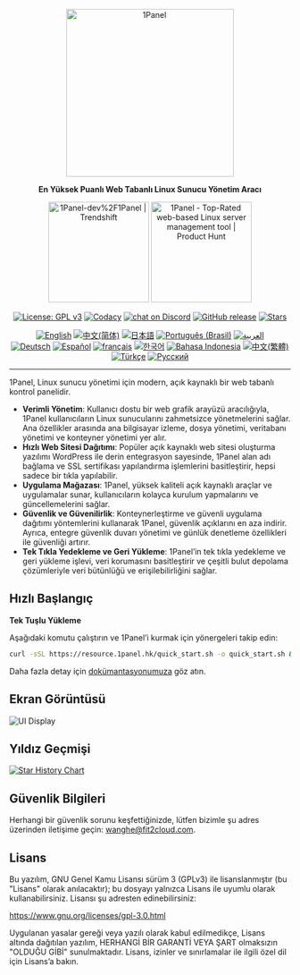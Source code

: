 <p align="center"><a href="https://1panel.hk"><img src="https://resource.1panel.hk/img/1panel-logo.png" alt="1Panel" width="300" /></a></p>
<p align="center"><b>En Yüksek Puanlı Web Tabanlı Linux Sunucu Yönetim Aracı</b></p>
<p align="center">
  <a href="https://trendshift.io/repositories/2462" target="_blank"><img src="https://trendshift.io/api/badge/repositories/2462" alt="1Panel-dev%2F1Panel | Trendshift" style="width: 180px; height: auto;" /></a>
  <a href="https://www.producthunt.com/posts/1panel?embed=true&utm_source=badge-featured&utm_medium=badge&utm_souce=badge-1panel" target="_blank"><img src="https://api.producthunt.com/widgets/embed-image/v1/featured.svg?post_id=639696&theme=light" alt="1Panel - Top&#0045;Rated&#0032;web&#0045;based&#0032;Linux&#0032;server&#0032;management&#0032;tool | Product Hunt" style="width: 180px; height: auto;" /></a>
</p>
<p align="center">
  <a href="https://www.gnu.org/licenses/gpl-3.0.html"><img src="https://shields.io/github/license/1Panel-dev/1Panel?color=%231890FF" alt="License: GPL v3"></a>
  <a href="https://app.codacy.com/gh/1Panel-dev/1Panel?utm_source=github.com&utm_medium=referral&utm_content=1Panel-dev/1Panel&utm_campaign=Badge_Grade_Dashboard"><img src="https://app.codacy.com/project/badge/Grade/da67574fd82b473992781d1386b937ef" alt="Codacy"></a>
  <a href="https://discord.gg/CVD7jHkrWn" target="_blank">
        <img src="https://img.shields.io/discord/1318846410149335080?logo=discord&labelColor=%20%235462eb&logoColor=%20%23f5f5f5&color=%20%235462eb"
            alt="chat on Discord"></a>  
  <a href="https://github.com/1Panel-dev/1Panel/releases"><img src="https://img.shields.io/github/v/release/1Panel-dev/1Panel" alt="GitHub release"></a>
  <a href="https://github.com/1Panel-dev/1Panel"><img src="https://img.shields.io/github/stars/1Panel-dev/1Panel?color=%231890FF&style=flat-square" alt="Stars"></a><br>
</p>
<p align="center">
  <a href="/README.md"><img alt="English" src="https://img.shields.io/badge/English-d9d9d9"></a>
  <a href="/docs/README.zh-Hans.md"><img alt="中文(简体)" src="https://img.shields.io/badge/中文(简体)-d9d9d9"></a>
  <a href="/docs/README.ja.md"><img alt="日本語" src="https://img.shields.io/badge/日本語-d9d9d9"></a>
  <a href="/docs/README.pt-br.md"><img alt="Português (Brasil)" src="https://img.shields.io/badge/Português (Brasil)-d9d9d9"></a>
  <a href="/docs/README.ar.md"><img alt="العربية" src="https://img.shields.io/badge/العربية-d9d9d9"></a><br>
  <a href="/docs/README.de.md"><img alt="Deutsch" src="https://img.shields.io/badge/Deutsch-d9d9d9"></a>
  <a href="/docs/README.es.md"><img alt="Español" src="https://img.shields.io/badge/Español-d9d9d9"></a>
  <a href="/docs/README.fr.md"><img alt="français" src="https://img.shields.io/badge/français-d9d9d9"></a>
  <a href="/docs/README.ko.md"><img alt="한국어" src="https://img.shields.io/badge/한국어-d9d9d9"></a>
  <a href="/docs/README.id.md"><img alt="Bahasa Indonesia" src="https://img.shields.io/badge/Bahasa Indonesia-d9d9d9"></a>
  <a href="/docs/README.zh-Hant.md"><img alt="中文(繁體)" src="https://img.shields.io/badge/中文(繁體)-d9d9d9"></a>
  <a href="/docs/README.tr.md"><img alt="Türkçe" src="https://img.shields.io/badge/Türkçe-d9d9d9"></a>
  <a href="/docs/README.ru.md"><img alt="Русский" src="https://img.shields.io/badge/%D0%A0%D1%83%D1%81%D1%81%D0%BA%D0%B8%D0%B9-d9d9d9"></a>
</p>

------------------------------

1Panel, Linux sunucu yönetimi için modern, açık kaynaklı bir web tabanlı kontrol panelidir.

- **Verimli Yönetim**: Kullanıcı dostu bir web grafik arayüzü aracılığıyla, 1Panel kullanıcıların Linux sunucularını zahmetsizce yönetmelerini sağlar. Ana özellikler arasında ana bilgisayar izleme, dosya yönetimi, veritabanı yönetimi ve konteyner yönetimi yer alır.
- **Hızlı Web Sitesi Dağıtımı**: Popüler açık kaynaklı web sitesi oluşturma yazılımı WordPress ile derin entegrasyon sayesinde, 1Panel alan adı bağlama ve SSL sertifikası yapılandırma işlemlerini basitleştirir, hepsi sadece bir tıkla yapılabilir.
- **Uygulama Mağazası**: 1Panel, yüksek kaliteli açık kaynaklı araçlar ve uygulamalar sunar, kullanıcıların kolayca kurulum yapmalarını ve güncellemelerini sağlar.
- **Güvenlik ve Güvenilirlik**: Konteynerleştirme ve güvenli uygulama dağıtımı yöntemlerini kullanarak 1Panel, güvenlik açıklarını en aza indirir. Ayrıca, entegre güvenlik duvarı yönetimi ve günlük denetleme özellikleri ile güvenliği artırır.
- **Tek Tıkla Yedekleme ve Geri Yükleme**: 1Panel’in tek tıkla yedekleme ve geri yükleme işlevi, veri korumasını basitleştirir ve çeşitli bulut depolama çözümleriyle veri bütünlüğü ve erişilebilirliğini sağlar.

## Hızlı Başlangıç

**Tek Tuşlu Yükleme**

Aşağıdaki komutu çalıştırın ve 1Panel’i kurmak için yönergeleri takip edin:

```sh
curl -sSL https://resource.1panel.hk/quick_start.sh -o quick_start.sh && bash quick_start.sh
```

Daha fazla detay için [dokümantasyonumuza](https://docs.1panel.hk/quick_start/) göz atın.

## Ekran Görüntüsü

![UI Display](https://resource.1panel.hk/img/1panel.png)

## Yıldız Geçmişi

[![Star History Chart](https://api.star-history.com/svg?repos=1Panel-dev/1Panel&type=Date)](https://star-history.com/#1Panel-dev/1Panel&Date)

## Güvenlik Bilgileri

Herhangi bir güvenlik sorunu keşfettiğinizde, lütfen bizimle şu adres üzerinden iletişime geçin: wanghe@fit2cloud.com.

## Lisans

Bu yazılım, GNU Genel Kamu Lisansı sürüm 3 (GPLv3) ile lisanslanmıştır (bu "Lisans" olarak anılacaktır); bu dosyayı yalnızca Lisans ile uyumlu olarak kullanabilirsiniz. Lisansı şu adresten edinebilirsiniz:

<https://www.gnu.org/licenses/gpl-3.0.html>

Uygulanan yasalar gereği veya yazılı olarak kabul edilmedikçe, Lisans altında dağıtılan yazılım, HERHANGİ BİR GARANTİ VEYA ŞART olmaksızın "OLDUĞU GİBİ" sunulmaktadır. Lisans, izinler ve sınırlamalar ile ilgili özel dil için Lisans’a bakın.